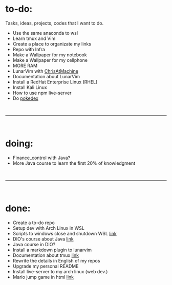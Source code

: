 # **to-do:**
Tasks, ideas, projects, codes that I want to do.
- Use the same anaconda to wsl
- Learn tmux and Vim
- Create a place to organizate my links
- Repo with Infra
- Make a Wallpaper for my notebook
- Make a Wallpaper for my cellphone
- MORE RAM
- LunarVim with [ChrisAtMachine](https://www.youtube.com/c/ChrisAtMachine/playlists)
- Documentation about LunarVim
- Install a RedHat Enterprise Linux (RHEL)
- Install Kali Linux
- How to use npm live-server
- Do [pokedex](https://www.youtube.com/watch?v=SjtdH3dWLa8)

<br>

-----------------------------

<br>

# **doing:**
- Finance_control with Java?
- More Java course to learn the first 20% of knowledgment

<br>

-----------------------------

<br>

# **done:**
- Create a to-do repo
- Setup dev with Arch Linux in WSL
- Scripts to windows close and shutdown WSL [link](https://github.com/LuanB-compt/Setup/blob/master/Powershell/wsl_poweroff.ps1)
- DIO's course about Java [link](https://web.dio.me/play?tab=cursos)
- Java course in DIO?
- Install a markdown plugin to lunarvim
- Documentation about tmux [link](https://github.com/LuanB-compt/documentation/blob/master/tmux.md)
- Rewrite the details in English of my repos
- Upgrade my personal README
- Install live-server to my arch linux (web dev.)
- Mario jump game in html [link](https://luanb-compt.github.io/mario-game-html/)
